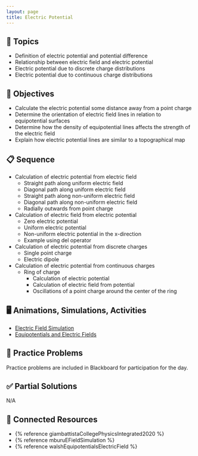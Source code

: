 ```yaml
---
layout: page
title: Electric Potential
---
```


## 🔖 Topics

* Definition of electric potential and potential difference
* Relationship between electric field and electric potential
* Electric potential due to discrete charge distributions
* Electric potential due to continuous charge distributions

## 🎯 Objectives

* Calculate the electric potential some distance away from a point charge
* Determine the orientation of electric field lines in relation to equipotential surfaces
* Determine how the density of equipotential lines affects the strength of the electric field
* Explain how electric potential lines are similar to a topographical map

## 📋 Sequence

* Calculation of electric potential from electric field
  * Straight path along uniform electric field
  * Diagonal path along uniform electric field
  * Straight path along non-uniform electric field
  * Diagonal path along non-uniform electric field
  * Radially outwards from point charge
* Calculation of electric field from electric potential
  * Zero electric potential
  * Uniform electric potential
  * Non-uniform electric potential in the x-direction
  * Example using del operator
* Calculation of electric potential from discrete charges
  * Single point charge
  * Electric dipole
* Calculation of electric potential from continuous charges
  * Ring of charge
    * Calculation of electric potential
    * Calculation of electric field from potential
    * Oscillations of a point charge around the center of the ring

## 🖥️ Animations, Simulations, Activities

* [Electric Field Simulation](https://icphysweb.z13.web.core.windows.net/simulation.html)
* [Equipotentials and Electric Fields](https://ophysics.com/em9.html)

## 📝 Practice Problems

Practice problems are included in Blackboard for participation for the day.

## ✅ Partial Solutions

N/A

## 📘 Connected Resources

* {% reference giambattistaCollegePhysicsIntegrated2020 %}
* {% reference mburuEFieldSimulation %}
* {% reference walshEquipotentialsElectricField %}
